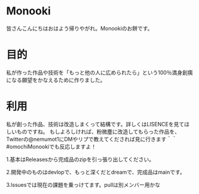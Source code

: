 # Monooki
皆さんこんにちはおはよう帰りやがれ。Monookiのお餅です。

# 目的
私が作った作品や技術を「もっと他の人に広められたら」という100％満身創痍になる願望をかなえるために作りました。

# 利用
私が創った作品、技術は改造しまくって結構です。詳しくはLISENCEを見てほしいものですね。
もしよろしければ、粉微塵に改造してもらった作品を、Twitterの@nemumot1にDMやリプで教えてくだされば見に行きます＾＾#omochiMonookiでも反応しますよ！

1.基本はReleasesから完成品のzipを引っ張り出してください。

2.開発中のものはdevlopで、もっと深くだとdreamで、完成品はmainです。

3.lssuesでは現在の課題を乗っけてます。pullは別メンバー用かな